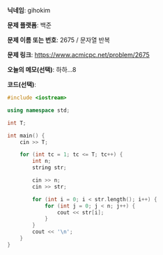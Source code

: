 **닉네임**: gihokim

**문제 플랫폼**: 백준

**문제 이름 또는 번호**: 2675 / 문자열 반복

**문제 링크**: https://www.acmicpc.net/problem/2675

**오늘의 메모(선택)**: 하하...8

**코드(선택)**:

```c++
#include <iostream>

using namespace std;

int T;

int main() {
	cin >> T;

	for (int tc = 1; tc <= T; tc++) {
		int n;
		string str;

		cin >> n;
		cin >> str;

		for (int i = 0; i < str.length(); i++) {
			for (int j = 0; j < n; j++) {
				cout << str[i];
			}
		}
		cout << '\n';
	}
}
```
